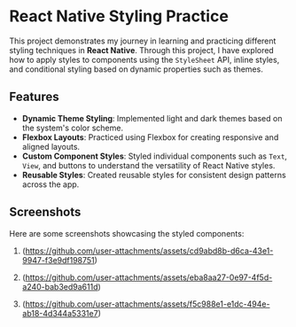 # React Native Styling Practice

This project demonstrates my journey in learning and practicing different styling techniques in **React Native**. Through this project, I have explored how to apply styles to components using the `StyleSheet` API, inline styles, and conditional styling based on dynamic properties such as themes.

## Features

- **Dynamic Theme Styling**: Implemented light and dark themes based on the system's color scheme.
- **Flexbox Layouts**: Practiced using Flexbox for creating responsive and aligned layouts.
- **Custom Component Styles**: Styled individual components such as `Text`, `View`, and buttons to understand the versatility of React Native styles.
- **Reusable Styles**: Created reusable styles for consistent design patterns across the app.

## Screenshots

Here are some screenshots showcasing the styled components:

1.  (https://github.com/user-attachments/assets/cd9abd8b-d6ca-43e1-9947-f3e9df198751)

2.  (https://github.com/user-attachments/assets/eba8aa27-0e97-4f5d-a240-bab3ed9a611d)

3.  (https://github.com/user-attachments/assets/f5c988e1-e1dc-494e-ab18-4d344a5331e7)

